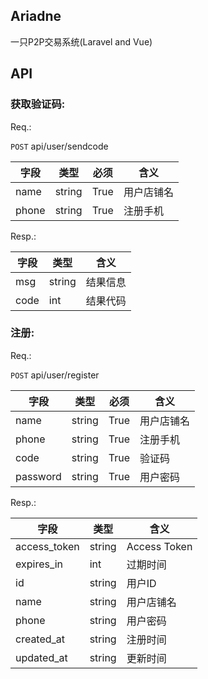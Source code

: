 ## Ariadne

一只P2P交易系统(Laravel and Vue)

## API

### 获取验证码:

Req.:
  
  ```POST``` api/user/sendcode

  |字段|类型|必须|含义|
  |---|---|---|---|
  |name|string|True|用户店铺名|
  |phone|string|True|注册手机|

Resp.:

  |字段|类型|含义|
  |---|---|---|
  |msg|string|结果信息|
  |code|int|结果代码|

### 注册:

Req.:

  ```POST``` api/user/register

  |字段|类型|必须|含义|
  |---|---|---|---|
  |name|string|True|用户店铺名|
  |phone|string|True|注册手机|
  |code|string|True|验证码|
  |password|string|True|用户密码|

 Resp.:

  |字段|类型|含义|
  |---|---|---|
  |access_token|string|Access Token|
  |expires_in|int|过期时间|
  |id|string|用户ID|
  |name|string|用户店铺名|
  |phone|string|用户密码|
  |created_at|string|注册时间|
  |updated_at|string|更新时间|
